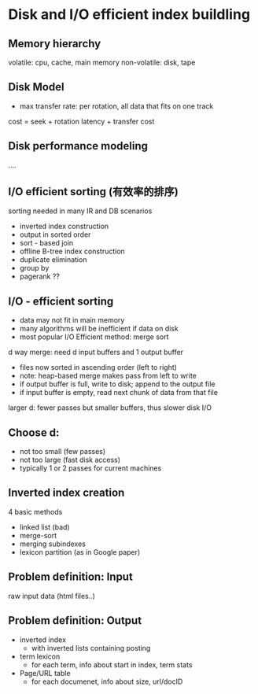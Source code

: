 
# Disk and I/O efficient index buildling

## Memory hierarchy


volatile: cpu, cache, main memory
non-volatile: disk, tape

## Disk Model

* max transfer rate: per rotation, all data that fits on one track


cost = seek + rotation latency + transfer cost

## Disk performance modeling



....


## I/O efficient sorting (有效率的排序)



sorting needed in many IR and DB scenarios

* inverted index construction
* output in sorted order
* sort - based join
* offline B-tree index construction
* duplicate elimination
* group by
* pagerank ??


## I/O - efficient sorting

* data may not fit in main memory
* many algorithms will be inefficient if data on disk
* most popular I/O Efficient method: merge sort


d way merge: need d input buffers and 1 output buffer


* files now sorted in ascending order (left to right)
* note: heap-based merge makes pass from left to write
* if output buffer is full, write to disk; append to the output file
* if input buffer is empty, read next chunk of data from that file

larger d: fewer passes but smaller buffers, thus slower disk I/O


## Choose d:

* not too small (few passes)
* not too large (fast disk access)
* typically 1 or 2 passes for current machines


## Inverted index creation

4 basic methods

* linked list (bad)
* merge-sort
* merging subindexes
* lexicon partition (as in Google paper)

## Problem definition: Input

raw input data (html files..)

## Problem definition: Output

* inverted index
    * with inverted lists containing posting
* term lexicon
    * for each term, info about start in index, term stats
* Page/URL table
    * for each documenet, info about size, url/docID




